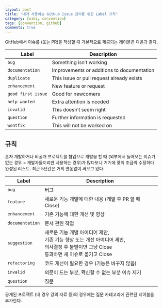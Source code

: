 ```yaml
---
layout: post
title: "내가 사용하는 GitHub Issue 관리를 위한 Label 규칙"
category: [wiki, convention]
tags: [convention, github]
comments: true
---
```


GitHub에서 이슈를 (또는 PR)을 작성할 때 기본적으로 제공되는 레이블은 다음과 같다.

| Label              | Description                                |
| ------------------ | ------------------------------------------ |
| `bug`              | Something isn’t working                    |
| `documentation`    | Improvements or additions to documentation |
| `duplicate`        | This issue or pull request already exists  |
| `enhancement`      | New feature or request                     |
| `good first issue` | Good for newcomers                         |
| `help wanted`      | Extra attention is needed                  |
| `invalid`          | This doesn’t seem right                    |
| `question`         | Further information is requested           |
| `wontfix`          | This will not be worked on                 |

## 규칙

혼자 개발하거나 비공개 프로젝트를 협업으로 개발을 할 때 (외부에서 들어오는 이슈가 없는 경우 = 개발자들끼리만 사용하는 경우)가 많다보니 거기에 맞춰 조금씩 수정하다 완성된 리스트. 최근 5년간은 거의 변동없이 써오고 있다.

| Label           | Description                                                                                                                                         |
| --------------- | --------------------------------------------------------------------------------------------------------------------------------------------------- |
| `bug`           | 버그                                                                                                                                                |
| `feature`       | 새로운 기능 개발에 대한 내용 (개발 후 PR 할 때 Close)                                                                                               |
| `enhancement`   | 기존 기능에 대한 개선 및 향상                                                                                                                       |
| `documentation` | 문서 관련 작업                                                                                                                                      |
| `suggestion`    | 새로운 기능 개발 아이디어 제안, <br>기존 기능 향상 또는 개선 아이디어 제안, <br>의사결정 후 불발이면 그냥 Close <br>통과하면 새 이슈로 옮기고 Close |
| `refactoring`   | 코드 개선이 필요한 경우 (기능은 바꾸지 않음)                                                                                                        |
| `invalid`       | 의문이 드는 부분, 확신할 수 없는 부분 이슈 제기                                                                                                     |
| `question`      | 질문                                                                                                                                                |

공개된 프로젝트 (내 경우 강의 자료 등)의 경우에는 질문 카테고리에 관련된 레이블을 추가한다.

